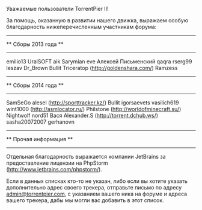Уважаемые пользователи TorrentPier II!

За помощь, оказанную в развитии нашего движка, выражаем особую благодарность нижеперечисленным участникам форума:

***************************
**    Сборы 2013 года    **
***************************

emilio13
UralSOFT
aik
Sarymian
eve
Алексей Письменский
qaqra
rserg99
leszav
Dr_Brown
Bullit
Triceratop (http://goldenshara.com/)
Ramzess

****************************
**    Сборы 2014 года     **
****************************

SamSeGo
alesel (http://sporttracker.kz/)
Bullit
igorsaevets
vasilich619
wint1000 (http://asmlocator.ru/)
Philstone (http://worldofminecraft.su/)
Nightwolf
nord51
Вася
Alexander.S (http://torrent.dchub.ws/)
sasha20072007
gerhanovn

*****************************
**    Прочая информация    **
*****************************

Отдельная благодарность выражается компании JetBrains за предоставление лицензии на PhpStorm (http://www.jetbrains.com/phpstorm/).

Если в данных списках кто-то не указан, либо если вы хотите указать дополнительно адрес своего трекера, отправьте письмо по адресу admin@torrentpier.com,
с указанием вашего ника на форуме и адреса вашего трекера, дабы мы могли вас добавить в этот список.